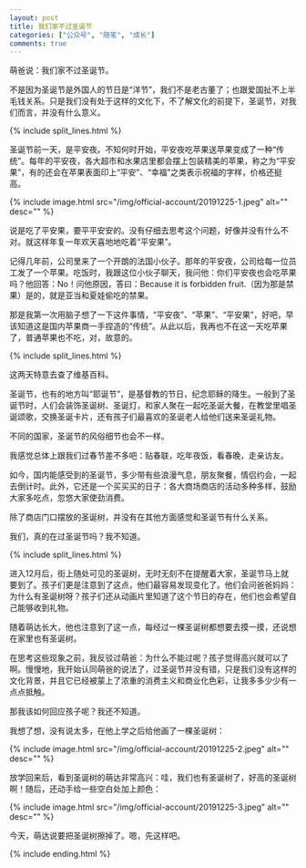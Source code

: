 ```yaml
---
layout: post
title: 我们家不过圣诞节
categories: ["公众号", "随笔", "成长"]
comments: true
---
```


萌爸说：我们家不过圣诞节。

不是因为圣诞节是外国人的节日是“洋节”，我们不是老古董了；也跟爱国扯不上半毛钱关系。只是我们没有处于这样的文化下，不了解文化的前提下，圣诞节，对我们而言，并没有什么意义。

<!--more-->

{% include split_lines.html %}

圣诞节前一天，是平安夜。不知何时开始，平安夜吃苹果送苹果变成了一种“传统”。每年的平安夜，各大超市和水果店里都会摆上包装精美的苹果，称之为“平安果”，有的还会在苹果表面印上“平安”、“幸福”之类表示祝福的字样，价格还挺高。

{% include image.html src="/img/official-account/20191225-1.jpeg" alt="" desc="" %}

说是吃了平安果，要平平安安的。没有仔细去思考这个问题，好像并没有什么不对。就这样年复一年欢天喜地地吃着“平安果”。

记得几年前，公司里来了一个开朗的法国小伙子。那年的平安夜，公司给每一位员工发了一个苹果。吃饭时，我跟这位小伙子聊天，我问他：你们平安夜也会吃苹果吗？他回答：No！问他原因，答曰：Because it is forbidden fruit.（因为那是禁果）是的，就是亚当和夏娃偷吃的禁果。

那是我第一次用脑子想了一下这件事情，“平安夜”、“苹果”、“平安果”，好吧，早该知道这是国内苹果商一手捏造的“传统”。从此以后，我再也不在这一天吃苹果了，普通苹果也不吃，对，故意的。

{% include split_lines.html %}

这两天特意去查了维基百科。

圣诞节，也有的地方叫“耶诞节”，是基督教的节日，纪念耶稣的降生。一般到了圣诞节时，人们会装饰圣诞树、圣诞灯，和家人聚在一起吃圣诞大餐，在教堂里唱圣诞颂歌，交换圣诞卡片，还有孩子们最喜欢的圣诞老人给他们送来圣诞礼物。

不同的国家，圣诞节的风俗细节也会不一样。

我感觉总体上跟我们过春节差不多吧：贴春联，吃年夜饭，看春晚，走亲访友。

如今，国内能感受到的圣诞节，多少带有些浪漫气息，朋友聚餐，情侣约会，一起去倒计时。此外，它还是一个买买买的日子：各大商场商店的活动多种多样，鼓励大家多吃点，忽悠大家使劲消费。

除了商店门口摆放的圣诞树，并没有在其他方面感觉和圣诞节有什么关系。

我们，真的在过圣诞节吗？我不知道。

{% include split_lines.html %}

进入12月后，街上随处可见的圣诞树，无时无刻不在提醒着大家，圣诞节马上就要到了。孩子们更是注意到了这点，他们最容易发现变化了。他们会问爸爸妈妈：为什么有圣诞树呀？孩子们还从动画片里知道了这个节日的存在，他们也会希望自己能够收到礼物。

随着萌达长大，他也注意到了这一点，每经过一棵圣诞树都想要去摸一摸，还说想在家里也有圣诞树。

在思考这些现象之前，我反驳过萌爸：为什么不能过呢？孩子觉得高兴就可以了啊。慢慢地，我开始认同萌爸的说法了，过圣诞节并没有错，只是我们没有这样的文化背景，并且它已经被蒙上了浓重的消费主义和商业化色彩，让我多多少少有一点点抵触。

那我该如何回应孩子呢？我还不知道。

我想了想，没有说太多，在他上学之后给他画了一棵圣诞树：

{% include image.html src="/img/official-account/20191225-2.jpeg" alt="" desc="" %}

放学回来后，看到圣诞树的萌达非常高兴：哇，我们也有圣诞树了，好高的圣诞树啊！随后，还动手给一些空白处加上颜色：

{% include image.html src="/img/official-account/20191225-3.jpeg" alt="" desc="" %}

今天，萌达说要把圣诞树擦掉了。嗯，先这样吧。

{% include ending.html %}
